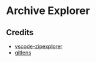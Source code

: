 # Archive Explorer

## Credits

* [vscode-zipexplorer](https://github.com/stef-levesque/vscode-zipexplorer)
* [gitlens](https://github.com/eamodio/vscode-gitlens.git)
